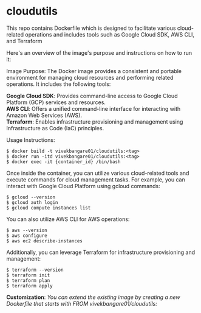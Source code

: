 # cloudutils
This repo contains Dockerfile which is designed to facilitate various cloud-related operations and includes tools such as Google Cloud SDK, AWS CLI, and Terraform

Here's an overview of the image's purpose and instructions on how to run it:

Image Purpose: The Docker image provides a consistent and portable environment for managing cloud resources and performing related operations. It includes the following tools:

**Google Cloud SDK**: Provides command-line access to Google Cloud Platform (GCP) services and resources.  
**AWS CLI**: Offers a unified command-line interface for interacting with Amazon Web Services (AWS).  
**Terraform**: Enables infrastructure provisioning and management using Infrastructure as Code (IaC) principles.  

Usage Instructions:

```
$ docker build -t vivekbangare01/cloudutils:<tag>
$ docker run -itd vivekbangare01/cloudutils:<tag>
$ docker exec -it {container_id} /bin/bash
```

Once inside the container, you can utilize various cloud-related tools and execute commands for cloud management tasks. For example, you can interact with Google Cloud Platform using gcloud commands:

```
$ gcloud --version
$ gcloud auth login
$ gcloud compute instances list
```

You can also utilize AWS CLI for AWS operations:
```
$ aws --version
$ aws configure
$ aws ec2 describe-instances
```

Additionally, you can leverage Terraform for infrastructure provisioning and management:

```
$ terraform --version
$ terraform init
$ terraform plan
$ terraform apply
```

**Customization**: *You can extend the existing image by creating a new Dockerfile that starts with FROM vivekbangare01/cloudutils:<tag>*

